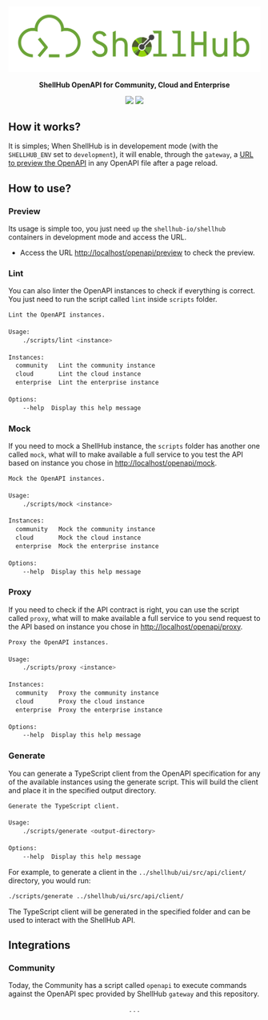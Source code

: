 <p align="center">
  <img src="assets/logo.png" alt="shellhub OpenAPI spec" />
</p>

<p align="center"><strong>ShellHub OpenAPI for Community, Cloud and Enterprise</strong></p>

<p align="center">
<img src="https://img.shields.io/badge/openapi-6BA539?style=for-the-badge&logo=OpenAPI Initiative&logoColor=white" />
<img src="https://img.shields.io/badge/swagger-85EA2D?style=for-the-badge&logo=Swagger&logoColor=black" />
</p>

## How it works?

It is simples; When ShellHub is in developement mode (with the `SHELLHUB_ENV`
set to `development`), it will enable, through the `gateway`, a [URL to preview the
OpenAPI](http://localhost/openapi/) in any OpenAPI file after a page reload.

## How to use?

### Preview

Its usage is simple too, you just need `up` the `shellhub-io/shellhub` containers in development
mode and access the URL.

- Access the URL [http://localhost/openapi/preview](http://localhost/openapi) to check the preview.

### Lint

You can also linter the OpenAPI instances to check if everything is correct. You just need to run
the script called `lint` inside `scripts` folder.

```bash
Lint the OpenAPI instances.

Usage:
    ./scripts/lint <instance>

Instances:
  community   Lint the community instance
  cloud       Lint the cloud instance
  enterprise  Lint the enterprise instance

Options:
    --help  Display this help message
```

### Mock

If you need to mock a ShellHub instance, the `scripts` folder has another one called `mock`,
what will to make available a full service to you test the API based on instance you chose in
[http://localhost/openapi/mock](http://localhost/openapi/mock).

```bash
Mock the OpenAPI instances.

Usage:
    ./scripts/mock <instance>

Instances:
  community   Mock the community instance
  cloud       Mock the cloud instance
  enterprise  Mock the enterprise instance

Options:
    --help  Display this help message
```

### Proxy

If you need to check if the API contract is right, you can use the script called `proxy`,
what will to make available a full service to you send request to the API based on instance
you chose in [http://localhost/openapi/proxy](http://localhost/openapi/proxy).

```bash
Proxy the OpenAPI instances.

Usage:
    ./scripts/proxy <instance>

Instances:
  community   Proxy the community instance
  cloud       Proxy the cloud instance
  enterprise  Proxy the enterprise instance

Options:
    --help  Display this help message

```

### Generate

You can generate a TypeScript client from the OpenAPI specification for any of the available instances using the
generate script. This will build the client and place it in the specified output directory.

```bash
Generate the TypeScript client.

Usage:
    ./scripts/generate <output-directory>

Options:
    --help  Display this help message
```

For example, to generate a client in the `../shellhub/ui/src/api/client/` directory, you would run:

```bash
./scripts/generate ../shellhub/ui/src/api/client/
```

The TypeScript client will be generated in the specified folder and can be used to interact with the ShellHub API.

## Integrations

### Community

Today, the Community has a script called `openapi` to execute commands against the OpenAPI
spec provided by ShellHub `gateway` and this repository.

<p align="center">. . .</p>
